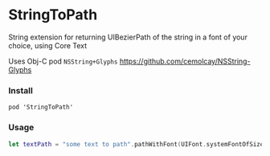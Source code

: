 # StringToPath
String extension for returning UIBezierPath of the string in a font of your choice, using Core Text

Uses Obj-C pod `NSString+Glyphs`
https://github.com/cemolcay/NSString-Glyphs

### Install

```
pod 'StringToPath'
```

### Usage

``` swift
let textPath = "some text to path".pathWithFont(UIFont.systemFontOfSize(15))
```
